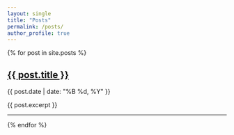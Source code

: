 ```yaml
---
layout: single
title: "Posts"
permalink: /posts/
author_profile: true
---
```


{% for post in site.posts %}
  <h2><a href="{{ post.url }}">{{ post.title }}</a></h2>
  <p class="post-meta">{{ post.date | date: "%B %d, %Y" }}</p>
  <p>{{ post.excerpt }}</p>
  <hr>
{% endfor %}
